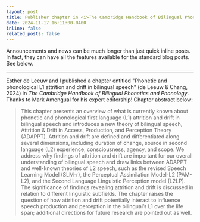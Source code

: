 ```yaml
---
layout: post
title: Publisher chapter in <i>The Cambridge Handbook of Bilingual Phonetics and Phonology</i>.
date: 2024-11-17 16:11:00-0400
inline: false
related_posts: false
---
```


Announcements and news can be much longer than just quick inline posts. In fact, they can have all the features available for the standard blog posts. See below.

---

Esther de Leeuw and I published a chapter entitled "Phonetic and phonological L1 attrition and drift in bilingual speech" (de Leeuw & Chang, 2024) in <i>The Cambridge Handbook of Bilingual Phonetics and Phonology</i>. Thanks to Mark Amengual for his expert editorship! Chapter abstract below:

> This chapter presents an overview of what is currently known about phonetic and phonological first language (L1) attrition and drift in bilingual speech and introduces a new theory of bilingual speech, Attrition & Drift in Access, Production, and Perception Theory (ADAPPT). Attrition and drift are defined and differentiated along several dimensions, including duration of change, source in second language (L2) experience, consciousness, agency, and scope. We address why findings of attrition and drift are important for our overall understanding of bilingual speech and draw links between ADAPPT and well-known theories of L2 speech, such as the revised Speech Learning Model (SLM-r), the Perceptual Assimilation Model-L2 (PAM-L2), and the Second Language Linguistic Perception model (L2LP). The significance of findings revealing attrition and drift is discussed in relation to different linguistic subfields. The chapter raises the question of how attrition and drift potentially interact to influence speech production and perception in the bilingual’s L1 over the life span; additional directions for future research are pointed out as well.
